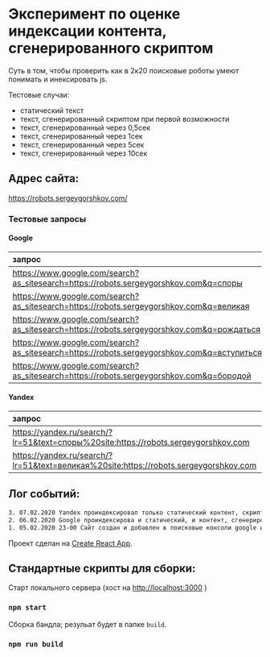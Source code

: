 # Эксперимент по оценке индексации контента, сгенерированного скриптом
Суть в том, чтобы проверить как в 2к20 поисковые роботы умеют понимать и инексировать js.

Тестовые случаи:
* статический текст
* текст, сгенерированный скриптом при первой возможности
* текст, сгенерированный через 0,5сек
* текст, сгенерированный через 1сек
* текст, сгенерированный через 5сек
* текст, сгенерированный через 10сек

## Адрес сайта:
https://robots.sergeygorshkov.com/
### Тестовые запросы
#### Google
| запрос | описание | результат |
| :--- | --- | --- |
| https://www.google.com/search?as_sitesearch=https://robots.sergeygorshkov.com&q=споры | статика | ✔ |
| https://www.google.com/search?as_sitesearch=https://robots.sergeygorshkov.com&q=великая | скрипт, 0сек | ✔ |
| https://www.google.com/search?as_sitesearch=https://robots.sergeygorshkov.com&q=рождаться | скрипт, 1сек | ✔ |
| https://www.google.com/search?as_sitesearch=https://robots.sergeygorshkov.com&q=вступиться | скрипт, 5сек | ✔ |
| https://www.google.com/search?as_sitesearch=https://robots.sergeygorshkov.com&q=бородой  | скрипт, 10сек | ❌ |

#### Yandex
| запрос | описание | результат |
| :--- | --- | --- |
| https://yandex.ru/search/?lr=51&text=споры%20site:https://robots.sergeygorshkov.com| статика | ✔ |
| https://yandex.ru/search/?lr=51&text=великая%20site:https://robots.sergeygorshkov.com| скрипт, 0сек | ❌ |

## Лог событий:
```bash 
3. 07.02.2020 Yandex проиндексировал только статический контент, скрипты проигнорированы.
2. 06.02.2020 Google проиндексирова и статический, и контент, сгенерированный скриптом в течение первых 5 секудн
1. 05.02.2020 23-00 Сайт создан и добавлен в поисковые консоли google и yandex
```

Проект сделан на [Create React App](https://github.com/facebook/create-react-app).

## Стандартные скрипты для сборки:

Старт локального сервера (хост на [http://localhost:3000](http://localhost:3000) )
### `npm start`

Сборка бандла; резульат будет в папке `build`.
### `npm run build`
